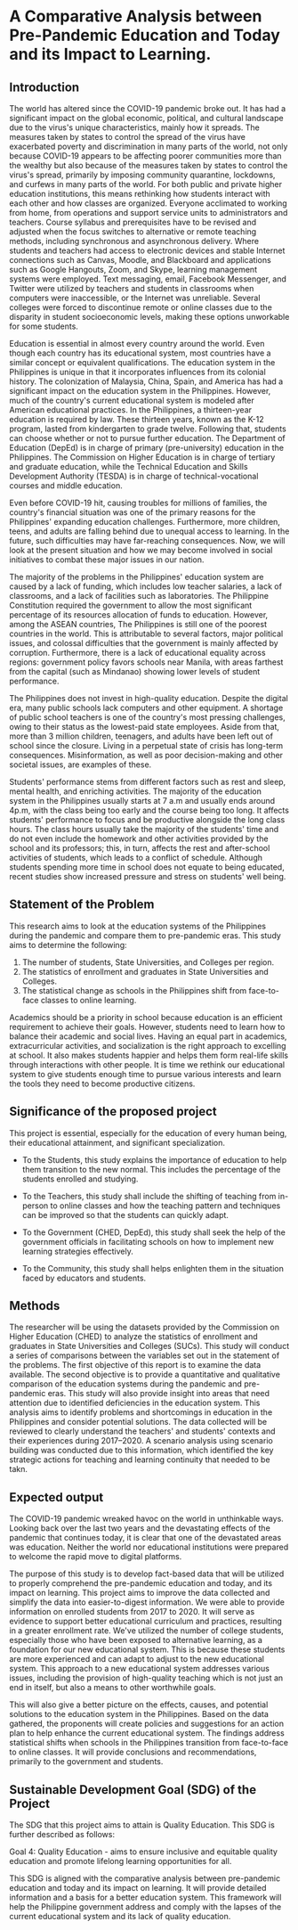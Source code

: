 # A Comparative Analysis between Pre-Pandemic Education and Today and its Impact to Learning.

## Introduction

The world has altered since the COVID-19 pandemic broke out. It has had a significant impact on the global economic, political, and cultural landscape due to the virus's unique characteristics, mainly how it spreads. The measures taken by states to control the spread of the virus have exacerbated poverty and discrimination in many parts of the world, not only because COVID-19 appears to be affecting poorer communities more than the wealthy but also because of the measures taken by states to control the virus's spread, primarily by imposing community quarantine, lockdowns, and curfews in many parts of the world. For both public and private higher education institutions, this means rethinking how students interact with each other and how classes are organized. Everyone acclimated to working from home, from operations and support service units to administrators and teachers. Course syllabus and prerequisites have to be revised and adjusted when the focus switches to alternative or remote teaching methods, including synchronous and asynchronous delivery. Where students and teachers had access to electronic devices and stable Internet connections such as Canvas, Moodle, and Blackboard and applications such as Google Hangouts, Zoom, and Skype, learning management systems were employed. Text messaging, email, Facebook Messenger, and Twitter were utilized by teachers and students in classrooms when computers were inaccessible, or the Internet was unreliable. Several colleges were forced to discontinue remote or online classes due to the disparity in student socioeconomic levels, making these options unworkable for some students.

Education is essential in almost every country around the world. Even though each country has its educational system, most countries have a similar concept or equivalent qualifications. The education system in the Philippines is unique in that it incorporates influences from its colonial history. The colonization of Malaysia, China, Spain, and America has had a significant impact on the education system in the Philippines. However, much of the country's current educational system is modeled after American educational practices. In the Philippines, a thirteen-year education is required by law. These thirteen years, known as the K-12 program, lasted from kindergarten to grade twelve. Following that, students can choose whether or not to pursue further education. The Department of Education (DepEd) is in charge of primary (pre-university) education in the Philippines. The Commission on Higher Education is in charge of tertiary and graduate education, while the Technical Education and Skills Development Authority (TESDA) is in charge of technical-vocational courses and middle education.

Even before COVID-19 hit, causing troubles for millions of families, the country's financial situation was one of the primary reasons for the Philippines' expanding education challenges. Furthermore, more children, teens, and adults are falling behind due to unequal access to learning. In the future, such difficulties may have far-reaching consequences. Now, we will look at the present situation and how we may become involved in social initiatives to combat these major issues in our nation.

The majority of the problems in the Philippines' education system are caused by a lack of funding, which includes low teacher salaries, a lack of classrooms, and a lack of facilities such as laboratories. The Philippine Constitution required the government to allow the most significant percentage of its resources allocation of funds to education. However, among the ASEAN countries, The Philippines is still one of the poorest countries in the world. This is attributable to several factors, major political issues, and colossal difficulties that the government is mainly affected by corruption. Furthermore, there is a lack of educational equality across regions: government policy favors schools near Manila, with areas farthest from the capital (such as Mindanao) showing lower levels of student performance.

The Philippines does not invest in high-quality education. Despite the digital era, many public schools lack computers and other equipment. A shortage of public school teachers is one of the country's most pressing challenges, owing to their status as the lowest-paid state employees. Aside from that, more than 3 million children, teenagers, and adults have been left out of school since the closure. Living in a perpetual state of crisis has long-term consequences. Misinformation, as well as poor decision-making and other societal issues, are examples of these.

Students' performance stems from different factors such as rest and sleep, mental health, and enriching activities. The majority of the education system in the Philippines usually starts at 7 a.m and usually ends around 4p.m, with the class being too early and the course being too long. It affects students' performance to focus and be productive alongside the long class hours. The class hours usually take the majority of the students' time and do not even include the homework and other activities provided by the school and its professors; this, in turn, affects the rest and after-school activities of students, which leads to a conflict of schedule. Although students spending more time in school does not equate to being educated, recent studies show increased pressure and stress on students' well being.

## Statement of the Problem

This research aims to look at the education systems of the Philippines during the pandemic and compare them to pre-pandemic eras. This study aims to determine the following:

1. The number of students, State Universities, and  Colleges per region.
2. The statistics of enrollment and graduates in State Universities and Colleges.
3. The statistical change as schools in the Philippines shift from face-to-face classes to online learning. 

Academics should be a priority in school because education is an efficient requirement to achieve their goals. However, students need to learn how to balance their academic and social lives. Having an equal part in academics, extracurricular activities, and socialization is the right approach to excelling at school. It also makes students happier and helps them form real-life skills through interactions with other people. It is time we rethink our educational system to give students enough time to pursue various interests and learn the tools they need to become productive citizens.

## Significance of the proposed project

This project is essential, especially for the education of every human being, their educational attainment, and significant specialization.

- To the Students, this study explains the importance of education to help them transition to the new normal. This includes the percentage of the students enrolled and studying.

- To the Teachers, this study shall include the shifting of teaching from in-person to online classes and how the teaching pattern and techniques can be improved so that the students can quickly adapt.

- To the Government (CHED, DepEd), this study shall seek the help of the government officials in facilitating schools on how to implement new learning strategies effectively. 

- To the Community, this study shall helps enlighten them in the situation faced by educators and students.

## Methods

The researcher will be using the datasets provided by the Commission on Higher Education (CHED) to analyze the statistics of enrollment and graduates in State Universities and Colleges (SUCs). This study will conduct a series of comparisons between the variables set out in the statement of the problems. The first objective of this report is to examine the data available. The second objective is to provide a quantitative and qualitative comparison of the education systems during the pandemic and pre-pandemic eras. This study will also provide insight into areas that need attention due to identified deficiencies in the education system. This analysis aims to identify problems and shortcomings in education in the Philippines and consider potential solutions. The data collected will be reviewed to clearly understand the teachers' and students' contexts and their experiences during 2017–2020. A scenario analysis using scenario building was conducted due to this information, which identified the key strategic actions for teaching and learning continuity that needed to be takn.

## Expected output
 
The COVID-19 pandemic wreaked havoc on the world in unthinkable ways. Looking back over the last two years and the devastating effects of the pandemic that continues today, it is clear that one of the devastated areas was education. Neither the world nor educational institutions were prepared to welcome the rapid move to digital platforms. 
 
The purpose of this study is to develop fact-based data that will be utilized to properly comprehend the pre-pandemic education and today, and  its impact on learning. This project aims to improve the data collected and simplify the data into easier-to-digest information. We were able to provide information on enrolled students from 2017 to 2020. It will serve as evidence to support better educational curriculum and practices, resulting in a greater enrollment rate. We've utilized the number of college students, especially those who have been exposed to alternative learning, as a foundation for our new educational system. This is because these students are more experienced and can adapt to adjust to the new educational system. This approach to a new educational system addresses various issues, including the provision of high-quality teaching which is not just an end in itself, but also a means to other worthwhile goals. 

This will also give a better picture on the effects, causes, and potential solutions to the education system in the Philippines. Based on the data gathered, the proponents will create policies and suggestions for an action plan to help enhance the current educational system. The findings address statistical shifts when schools in the Philippines transition from face-to-face to online classes. It will provide conclusions and recommendations, primarily to the government and students.

## Sustainable Development Goal (SDG) of the Project

The SDG that this project aims to attain is Quality Education. This SDG is further described as follows:

Goal 4: Quality Education - aims to ensure inclusive and equitable quality education and promote lifelong learning opportunities for all.

This SDG is aligned with the comparative analysis between pre-pandemic education and today and its impact on learning. It will provide detailed information and a basis for a better education system. This framework will help the Philippine government address and comply with the lapses of the current educational system and its lack of quality education.
